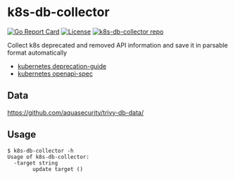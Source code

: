 # k8s-db-collector

[![Go Report Card][report-card-img]][report-card]
[![License][license-img]][license]
[![k8s-db-collector repo](https://github.com/aquasecurity/k8s-db-collecotr/actions/workflows/update.yml/badge.svg)](https://github.com/aquasecurity/k8s-db-collecotr/actions/workflows/update.yml)

[report-card-img]: https://goreportcard.com/badge/github.com/aquasecurity/k8s-db-collecotr
[report-card]: https://goreportcard.com/report/github.com/aquasecurity/k8s-db-collecotr
[license-img]: https://img.shields.io/badge/License-Apache%202.0-blue.svg
[license]: https://github.com/aquasecurity/k8s-db-collector/blob/main/LICENSE

Collect k8s deprecated and removed API information and save it in parsable format automatically
 - [kubernetes deprecation-guide](https://raw.githubusercontent.com/kubernetes/website/main/content/en/docs/reference/using-api/deprecation-guide.md)
 - [kubernetes openapi-spec](https://raw.githubusercontent.com/kubernetes/kubernetes/master/api/openapi-spec/swagger.json)

## Data
https://github.com/aquasecurity/trivy-db-data/

## Usage

```
$ k8s-db-collector -h
Usage of k8s-db-collector:
  -target string
        update target ()
```

